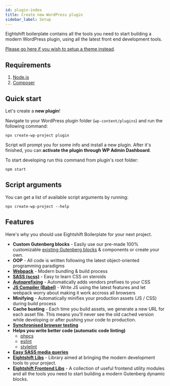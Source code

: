 ```yaml
---
id: plugin-index
title: Create new WordPress plugin
sidebar_label: Setup
---
```


Eightshift boilerplate contains all the tools you need to start building a modern WordPress plugin, using all the latest front end development tools.

[Please go here if you wish to setup a theme instead](theme-index).

## Requirements

1. [Node.js](https://nodejs.org/en/)
2. [Composer](https://getcomposer.org/)

## Quick start 
Let's create a **new plugin**!

Navigate to your WordPress plugin folder (`wp-content/plugins`) and run the following command:

```
npx create-wp-project plugin
```

Script will prompt you for some info and install a new plugin. After it's finished, you can **activate the plugin through WP Admin Dashboard**. 

To start developing run this command from plugin's root folder:

```
npm start
```

## Script arguments

You can get a list of available script arguments by running:

```
npx create-wp-project --help
```

## Features

Here's why you should use Eightshift Boilerplate for your next project.

- **Custom Gutenberg blocks** - Easily use our pre-made 100% customizable [existing Gutenberg blocks](https://infinum.github.io/eightshift-frontend-libs/storybook/) & components or create your own.
- **OOP** - All code is written following the latest object-oriented programming paradigms
- **[Webpack](https://webpack.js.org/)** - Modern bundling & build process
- **[SASS (scss)](https://sass-lang.com/)** - Easy to learn CSS on steroids
- **[Autoprefixing](https://autoprefixer.github.io/)** - Automatically adds vendors prefixes to your CSS
- **[JS Compiler (Babel)](https://babeljs.io/)** - Write JS using the latest features and let webpack worry about making it work accross all browsers
- **Minifying** - Automatically minifies your production assets (JS / CSS) during build process
- **Cache busting** - Each time you build assets, we generate a new URL for each asset file. This means you'll never see the old cached version while developing or after pushing your code to production.
- **[Synchronised browser testing](https://www.browsersync.io/)**
- **Helps you write better code (automatic code linting)**
  - [phpcs](https://github.com/squizlabs/PHP_CodeSniffer)
  - [eslint](https://eslint.org/)
  - [stylelint](https://stylelint.io/)
- **[Easy SASS media queries](https://github.com/infinum/media-blender)**
- **[Eightshift Libs](https://github.com/infinum/eightshift-libs)** - Library aimed at bringing the modern development tools to your project.
- **[Eightshift Frontend Libs](https://github.com/infinum/eightshift-frontend-libs)** - A collection of useful frontend utility modules and all the tools you need to start building a modern Gutenberg dynamic blocks.